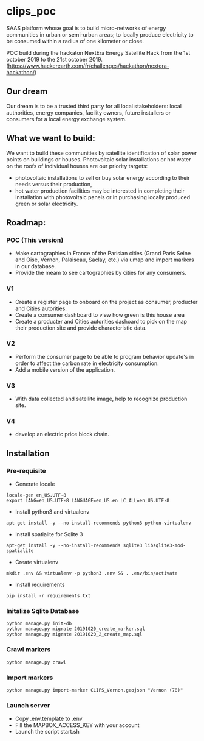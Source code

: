 # clips_poc

SAAS platform whose goal is to build micro-networks of energy communities 
in urban or semi-urban areas; to locally produce electricity to be consumed 
within a radius of one kilometer or close.

POC build during the hackaton NextEra Energy Satellite Hack from the 
1st october 2019 to the 21st october 2019. (https://www.hackerearth.com/fr/challenges/hackathon/nextera-hackathon/)

## Our dream

Our dream is to be a trusted third party for all local stakeholders: 
local authorities, energy companies, facility owners, future installers or 
consumers for a local energy exchange system.

## What we want to build: 

We want to build these communities by satellite identification of solar 
power points on buildings or houses. Photovoltaic solar installations 
or hot water on the roofs of individual houses are our priority targets: 
  - photovoltaic installations to sell or buy solar energy according 
     to their needs versus their production, 
  - hot water production facilities may be interested in 
     completing their installation with photovoltaic panels or in 
     purchasing locally produced green or solar electricity.

## Roadmap: 

### POC (This version)

- Make cartographies in France of the Parisian cities (Grand Paris Seine and Oise, 
Vernon, Palaiseau, Saclay, etc.) via umap and import markers in our database.
- Provide the meam to see cartographies by cities for any consumers. 

### V1

- Create a register page to onboard on the project as consumer, producter and 
  Cities autorities. 
- Create a consumer dashboard to view how green is this house area
- Create a producter and Cities autorities dashoard to pick on the map their 
  production site and provide characteristic data. 
  
### V2

- Perform the consumer page to be able to program behavior update's in order to
  affect the carbon rate in electricity consumption. 
- Add a mobile version of the application. 
  
### V3

- With data collected and satellite image, help to recognize production site. 


### V4
 
-  develop an electric price block chain. 


## Installation

### Pre-requisite

- Generate locale
```
locale-gen en_US.UTF-8
export LANG=en_US.UTF-8 LANGUAGE=en_US.en LC_ALL=en_US.UTF-8
```

- Install python3 and virtualenv

```
apt-get install -y --no-install-recommends python3 python-virtualenv
```

- Install spatialite for Sqlite 3

```
apt-get install -y --no-install-recommends sqlite3 libsqlite3-mod-spatialite
```

- Create virtualenv

```
mkdir .env && virtualenv -p python3 .env && . .env/bin/activate
```

- Install requirements

```
pip install -r requirements.txt
```

### Initalize Sqlite Database

```
python manage.py init-db
python manage.py migrate 20191020_create_marker.sql
python manage.py migrate 20191020_2_create_map.sql
```

### Crawl markers

```
python manage.py crawl 
```

### Import markers

```
python manage.py import-marker CLIPS_Vernon.geojson "Vernon (78)"

```


### Launch server

- Copy .env.template to .env 
- Fill the MAPBOX_ACCESS_KEY with your account
- Launch the script start.sh





